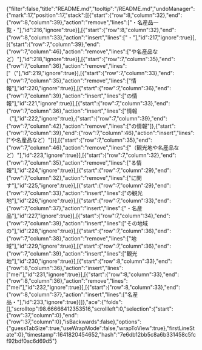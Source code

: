 {"filter":false,"title":"README.md","tooltip":"/README.md","undoManager":{"mark":17,"position":17,"stack":[[{"start":{"row":8,"column":32},"end":{"row":8,"column":39},"action":"remove","lines":["・名産品一覧・"],"id":216,"ignore":true}],[{"start":{"row":8,"column":32},"end":{"row":8,"column":33},"action":"insert","lines":["・"],"id":217,"ignore":true}],[{"start":{"row":7,"column":39},"end":{"row":7,"column":46},"action":"remove","lines":["や名産品など）"],"id":218,"ignore":true}],[{"start":{"row":7,"column":35},"end":{"row":7,"column":36},"action":"remove","lines":["（"],"id":219,"ignore":true}],[{"start":{"row":7,"column":33},"end":{"row":7,"column":35},"action":"remove","lines":["情報"],"id":220,"ignore":true}],[{"start":{"row":7,"column":36},"end":{"row":7,"column":39},"action":"insert","lines":["の情報"],"id":221,"ignore":true}],[{"start":{"row":7,"column":33},"end":{"row":7,"column":36},"action":"insert","lines":["情報（"],"id":222,"ignore":true},{"start":{"row":7,"column":39},"end":{"row":7,"column":42},"action":"remove","lines":["の情報"]},{"start":{"row":7,"column":39},"end":{"row":7,"column":46},"action":"insert","lines":["や名産品など）"]}],[{"start":{"row":7,"column":35},"end":{"row":7,"column":46},"action":"remove","lines":["（観光地や名産品など）"],"id":223,"ignore":true}],[{"start":{"row":7,"column":32},"end":{"row":7,"column":35},"action":"remove","lines":["る情報"],"id":224,"ignore":true}],[{"start":{"row":7,"column":29},"end":{"row":7,"column":32},"action":"remove","lines":["に関す"],"id":225,"ignore":true}],[{"start":{"row":7,"column":29},"end":{"row":7,"column":33},"action":"insert","lines":["の観光地"],"id":226,"ignore":true}],[{"start":{"row":7,"column":33},"end":{"row":7,"column":37},"action":"insert","lines":["・名産品"],"id":227,"ignore":true}],[{"start":{"row":7,"column":34},"end":{"row":7,"column":39},"action":"insert","lines":["その地域の"],"id":228,"ignore":true}],[{"start":{"row":7,"column":36},"end":{"row":7,"column":38},"action":"remove","lines":["地域"],"id":229,"ignore":true}],[{"start":{"row":7,"column":36},"end":{"row":7,"column":39},"action":"insert","lines":["観光地"],"id":230,"ignore":true}],[{"start":{"row":8,"column":33},"end":{"row":8,"column":36},"action":"insert","lines":["mei"],"id":231,"ignore":true}],[{"start":{"row":8,"column":33},"end":{"row":8,"column":36},"action":"remove","lines":["mei"],"id":232,"ignore":true}],[{"start":{"row":8,"column":33},"end":{"row":8,"column":37},"action":"insert","lines":["名産品・"],"id":233,"ignore":true}]]},"ace":{"folds":[],"scrolltop":98.66666412353516,"scrollleft":0,"selection":{"start":{"row":37,"column":0},"end":{"row":37,"column":0},"isBackwards":false},"options":{"guessTabSize":true,"useWrapMode":false,"wrapToView":true},"firstLineState":0},"timestamp":1641820454652,"hash":"7e6db12bb5c8a6b331458c5fcf92bdf0ac6d69d5"}